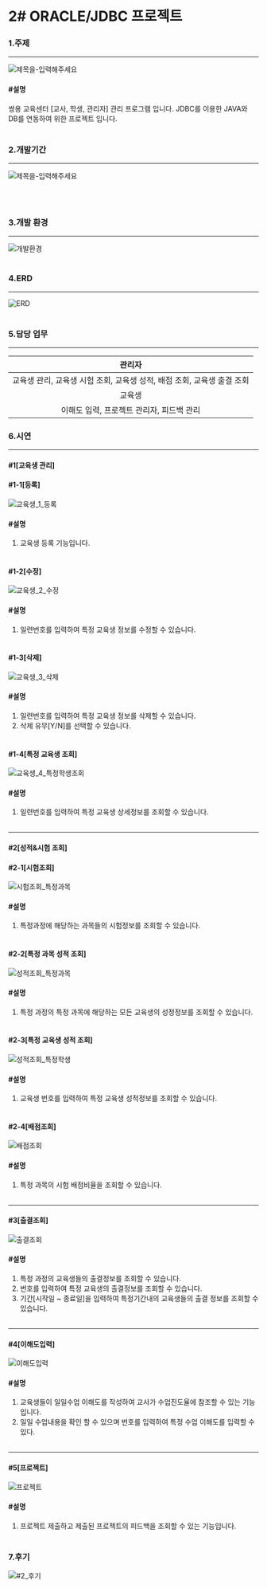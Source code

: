 # 2# ORACLE/JDBC 프로젝트

### 1.주제
--------------------------------------------------------------------
![제목을-입력해주세요](https://user-images.githubusercontent.com/69965049/111041203-94aa5700-847a-11eb-9024-d4b44ea63ae5.png)
#### #설명
쌍용 교육센터 [교사, 학생, 관리자]  관리 프로그램 입니다. JDBC를 이용한 JAVA와 DB를 연동하여 위한 프로젝트 입니다.
<br><br>


### 2.개발기간
-----------
![제목을-입력해주세요](https://user-images.githubusercontent.com/69965049/111041279-cf13f400-847a-11eb-94d0-0ac6d9bf05f1.png)

<br><br>


### 3.개발 환경
-------------
![개발환경](https://user-images.githubusercontent.com/69965049/111041330-14382600-847b-11eb-8617-540e8b36583d.png)
<br><br>


### 4.ERD
---------------------------
![ERD](https://user-images.githubusercontent.com/69965049/111041358-29ad5000-847b-11eb-89c7-c1be727197c0.png)
<br><br>


### 5.담당 업무
---------------------------------
|관리자|
|:---------:|
|교육생 관리, 교육생 시험 조회, 교육생 성적, 배점 조회, 교육생 출결 조회|
|교육생|
|이해도 입력, 프로젝트 관리자, 피드백 관리|


### 6.시연
--------------
#### #1[교육생 관리]
#### #1-1[등록]
![교육생_1_등록](https://user-images.githubusercontent.com/69965049/111512463-1e1b9b00-8793-11eb-8f3c-b5bc3e920199.gif)
#### #설명
1. 교육생 등록 기능입니다.
<br><br>

#### #1-2[수정]
![교육생_2_수정](https://user-images.githubusercontent.com/69965049/111512746-6cc93500-8793-11eb-98f6-8675eb5349fe.gif)
#### #설명
1. 일련번호를 입력하여 특정 교육생 정보를 수정할 수 있습니다.
<br><br>

#### #1-3[삭제]
![교육생_3_삭제](https://user-images.githubusercontent.com/69965049/111512966-a7cb6880-8793-11eb-902a-706fbdd5b727.gif)
#### #설명
1. 일련번호를 입력하여 특정 교육생 정보를 삭제할 수 있습니다.
2. 삭제 유무[Y/N]를 선택할 수 있습니다.
<br><br>

#### #1-4[특정 교육생 조회]
![교육생_4_특정학생조회](https://user-images.githubusercontent.com/69965049/111513339-0c86c300-8794-11eb-8ce0-4dd42b55458a.gif)
#### #설명
1. 일련번호를 입력하여 특정 교육생 상세정보를 조회할 수 있습니다.
<br><br>
--------------
#### #2[성적&시험 조회]
#### #2-1[시험조회]
![시험조회_특정과목](https://user-images.githubusercontent.com/69965049/111513675-67201f00-8794-11eb-9996-42feffa91f8a.gif)
#### #설명
1. 특정과정에 해당하는 과목들의 시험정보를 조회할 수 있습니다.
<br><br>

#### #2-2[특정 과목 성적 조회]
![성적조회_특정과목](https://user-images.githubusercontent.com/69965049/111514083-bfefb780-8794-11eb-8c1a-69108583f642.gif)
#### #설명
1. 특정 과정의 특정 과목에 해당하는 모든 교육생의 성정정보를 조회할 수 있습니다.
<br><br>

#### #2-3[특정 교육생 성적 조회]
![성적조회_특정학생](https://user-images.githubusercontent.com/69965049/111514794-6b007100-8795-11eb-8133-ebc027d4a3e7.gif)
#### #설명
1. 교육생 번호를 입력하여 특정 교육생 성적정보를 조회할 수 있습니다.
<br><br>

#### #2-4[배점조회]
![배점조회](https://user-images.githubusercontent.com/69965049/111515786-8cae2800-8796-11eb-8c1e-d967b04053ee.gif)
#### #설명
1. 특정 과목의 시험 배점비율을 조회할 수 있습니다.
<br><br>
--------------

#### #3[출결조회]
![출결조회](https://user-images.githubusercontent.com/69965049/111516462-45746700-8797-11eb-83e3-df88ae891708.gif)
#### #설명
1. 특정 과정의 교육생들의 출결정보를 조회할 수 있습니다.
2. 번호를 입력하여 특정 교육생의 출결정보를 조회할 수 있습니다.
3. 기간[시작일 ~ 종료일]을 입력하여 특정기간내의 교육생들의 출결 정보를 조회할 수 있습니다.
<br><br>
--------------
#### #4[이해도입력]
![이해도입력](https://user-images.githubusercontent.com/69965049/111516966-e2370480-8797-11eb-9424-41ce2eec12a2.gif)
#### #설명
1. 교육생들이 일일수업 이해도를 작성하여 교사가 수업진도율에 참조할 수 있는 기능입니다.
2. 일일 수업내용을 확인 할 수 있으며 번호를 입력하여 특정 수업 이해도를 입력할 수 있다.
<br><br>
--------------
#### #5[프로젝트]
![프로젝트](https://user-images.githubusercontent.com/69965049/111517474-73a67680-8798-11eb-8166-f0b082cefd53.gif)
#### #설명
1. 프로젝트 제출하고 제출된 프로젝트의 피드백을 조회할 수 있는 기능입니다.
<br><br>


### 7.후기
![#2_후기](https://user-images.githubusercontent.com/69965049/111576668-45ef1b00-87f4-11eb-854a-57378c0f0eaf.png)

